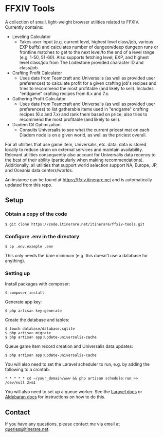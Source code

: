 # FFXIV Tools

A collection of small, light-weight browser utilities related to FFXIV. Currently contains:

- Leveling Calculator
    - Takes user input (e.g. current level, highest level class/job, various EXP buffs) and calculates number of dungeon/deep dungeon runs or frontline matches to get to the next level/to the end of a level range (e.g. 1-50, 51-60). Also supports fetching level, EXP, and highest level class/job from The Lodestone provided character ID and class/job.
- Crafting Profit Calculator
    - Uses data from Teamcraft and Universalis (as well as provided user preferences) to calculate profit for a given crafting job's recipes and tries to recommend the most profitable (and likely to sell). Includes "endgame" crafting recipes from 6.x and 7.x.
- Gathering Profit Calculator
    - Uses data from Teamcraft and Universalis (as well as provided user preferences) to list gatherable items used in "endgame" crafting recipes (6.x and 7.x) and rank them based on price; also tries to recommend the most profitable (and likely to sell).
- Diadem Gil Optimization
    - Consults Universalis to see what the current pricest mat on each Diadem node is on a given world, as well as the priciest overall.

For all utilities that use game item, Universalis, etc. data, data is stored locally to reduce strain on external services and maintain availability. Relevant utilities consequently also account for Universalis data recency to the best of their ability (particularly when making recommendations).
Additionally, all utilities that support world selection support NA, Europe, JP, and Oceania data centers/worlds.
    
An instance can be found at https://ffxiv.itinerare.net and is automatically updated from this repo. 

## Setup

### Obtain a copy of the code

```
$ git clone https://code.itinerare.net/itinerare/ffxiv-tools.git
```

### Configure .env in the directory

```
$ cp .env.example .env
```

This only needs the bare minimum (e.g. this doesn't use a database for anything).

### Setting up

Install packages with composer:
```
$ composer install
```

Generate app key:
```
$ php artisan key:generate
```

Create the database and tables:
```
$ touch database/database.sqlite
$ php artisan migrate
$ php artisan app:update-universalis-cache
```

Queue game item record creation and Universalis data updates:
```
$ php artisan app:update-universalis-cache
```

You will also need to set the Laravel scheduler to run, e.g. by adding the following to a crontab:
```
* * * * * cd ~/your_domain/www && php artisan schedule:run >> /dev/null 2>&1
```

You will also need to set up a queue worker. See the [Laravel docs](https://laravel.com/docs/11.x/queues#running-the-queue-worker) or [Aldebaran docs](https://code.itinerare.net/itinerare/Aldebaran/wiki/Queue-Setup) for instructions on how to do this.

## Contact
If you have any questions, please contact me via email at [queries@itinerare.net](emailto:queries@itinerare.net).
